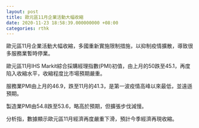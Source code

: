 ```yaml
---
layout: post
title: 歐元區11月企業活動大幅收縮
date: 2020-11-23 18:58:39.000000000 +08:00
categories: rthk
---
```


歐元區11月企業活動大幅收縮，多國重新實施限制措施，以抑制疫情擴散，導致很多服務業暫時停業。

歐元區11月IHS Markit綜合採購經理指數(PMI)初值，由上月的50跌至45.1，再度陷入收縮水平，收縮程度比市場預期嚴重。

服務業PMI由上月的46.9，跌至11月的41.3，是第一波疫情高峰以來最低，並遠遜預期。

製造業PMI由54.8跌至53.6，略高於預期，但擴張步伐減慢。

分析指，數據顯示歐元區11月經濟再度嚴重下滑，預計今季經濟再現收縮。
